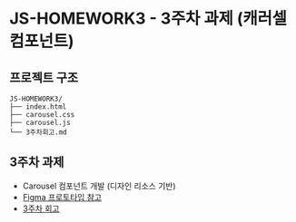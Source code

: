 # JS-HOMEWORK3 - 3주차 과제 (캐러셀 컴포넌트)

## 프로젝트 구조
```
JS-HOMEWORK3/
├── index.html
├── carousel.css
├── carousel.js
└── 3주차회고.md
```

## 3주차 과제
- Carousel 컴포넌트 개발 (디자인 리소스 기반)
- [Figma 프로토타입 참고](https://www.figma.com/proto/A2q6zIV04aFiqQxNXhBSjF/%EC%BA%90%EB%9F%AC%EC%85%80-Carousel--%EC%BB%B4%ED%8F%AC%EB%84%8C%ED%8A%B8?node-id=4-227&t=iCO1NgunCKTZeNOV-1&scaling=min-zoom&content-scaling=fixed&page-id=4%3A226&starting-point-node-id=4%3A227)
- [3주차 회고](./3주차회고.md) 

